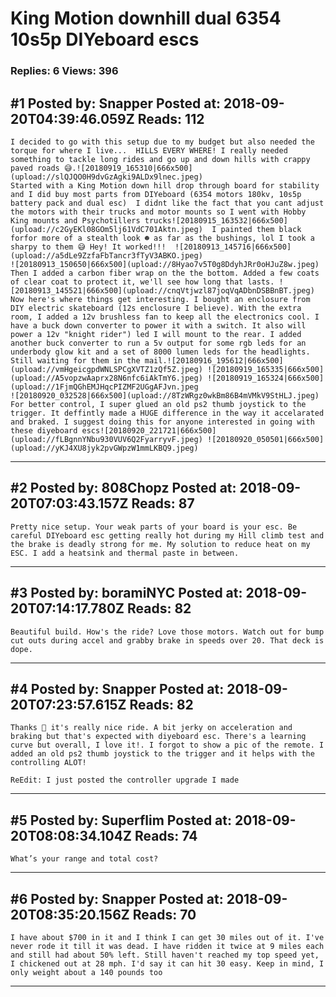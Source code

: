 # King Motion downhill dual 6354 10s5p DIYeboard escs

### Replies: 6 Views: 396

## \#1 Posted by: Snapper Posted at: 2018-09-20T04:39:46.059Z Reads: 112

```
I decided to go with this setup due to my budget but also needed the torque for where I live...  HILLS EVERY WHERE! I really needed something to tackle long rides and go up and down hills with crappy paved roads 😅.![20180919_165310|666x500](upload://slQJQO0H9dvGzAgki9ALDx9lnec.jpeg) 
Started with a King Motion down hill drop through board for stability and I did buy most parts from DIYeboard (6354 motors 180kv, 10s5p battery pack and dual esc)  I didnt like the fact that you cant adjust the motors with their trucks and motor mounts so I went with Hobby King mounts and Psychotillers trucks![20180915_163532|666x500](upload://c2GyEKl08GOm5lj61VdC701Aktn.jpeg)  I painted them black forfor more of a stealth look ☻ as far as the bushings, lol I took a sharpy to them 😅 Hey! It worked!!!  ![20180913_145716|666x500](upload://a5dLe9ZzfaFbTancr3fTyV3ABKO.jpeg) 
![20180913_150650|666x500](upload://8Hyao7v5T0g8DdyhJRr0oHJuZ8w.jpeg)  
Then I added a carbon fiber wrap on the the bottom. Added a few coats of clear coat to protect it, we'll see how long that lasts. ![20180913_145521|666x500](upload://cnqVtjwzl87joqVqADbnDSBBnBT.jpeg) 
Now here's where things get interesting. I bought an enclosure from DIY electric skateboard (12s enclosure I believe). With the extra room, I added a 12v brushless fan to keep all the electronics cool. I have a buck down converter to power it with a switch. It also will power a 12v "knight rider") led I will mount to the rear. I added another buck converter to run a 5v output for some rgb leds for an underbody glow kit and a set of 8000 lumen leds for the headlights. Still waiting for them in the mail.![20180916_195612|666x500](upload://vmHgeicgpdWNLSPCgXVTZ1zQf5Z.jpeg) ![20180919_165335|666x500](upload://A5vopzwAaprx28N6nfc6iAkTmY6.jpeg) ![20180919_165324|666x500](upload://1FjmQGhEMJHqcPIZMF2UGgAFJvn.jpeg
![20180920_032528|666x500](upload://8TzWRgz0wkBm86B4mVMkV9StHLJ.jpeg) 
For better control, I super glued an old ps2 thumb joystick to the trigger. It deffintly made a HUGE difference in the way it accelarated and braked. I suggest doing this for anyone interested in going with these diyeboard escs![20180920_221721|666x500](upload://fLBgnnYNbu930VUV6Q2FyarryvF.jpeg) ![20180920_050501|666x500](upload://yKJ4XU8jyk2pvGWpzW1mmLKBQ9.jpeg)
```

---
## \#2 Posted by: 808Chopz Posted at: 2018-09-20T07:03:43.157Z Reads: 87

```
Pretty nice setup. Your weak parts of your board is your esc. Be careful DIYeboard esc getting really hot during my Hill climb test and the brake is deadly strong for me. My solution to reduce heat on my ESC. I add a heatsink and thermal paste in between.
```

---
## \#3 Posted by: boramiNYC Posted at: 2018-09-20T07:14:17.780Z Reads: 82

```
Beautiful build. How's the ride? Love those motors. Watch out for bump cut outs during accel and grabby brake in speeds over 20. That deck is dope.
```

---
## \#4 Posted by: Snapper Posted at: 2018-09-20T07:23:57.615Z Reads: 82

```
Thanks 🤙 it's really nice ride. A bit jerky on acceleration and braking but that's expected with diyeboard esc. There's a learning curve but overall, I love it!. I forgot to show a pic of the remote. I added an old ps2 thumb joystick to the trigger and it helps with the controlling ALOT! 

ReEdit: I just posted the controller upgrade I made
```

---
## \#5 Posted by: Superflim Posted at: 2018-09-20T08:08:34.104Z Reads: 74

```
What’s your range and total cost?
```

---
## \#6 Posted by: Snapper Posted at: 2018-09-20T08:35:20.156Z Reads: 70

```
I have about $700 in it and I think I can get 30 miles out of it. I've never rode it till it was dead. I have ridden it twice at 9 miles each and still had about 50% left. Still haven't reached my top speed yet, I chickened out at 28 mph. I'd say it can hit 30 easy. Keep in mind, I only weight about a 140 pounds too
```

---
